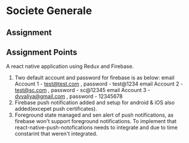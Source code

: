 # Societe Generale
## Assignment

## Assignment Points

A react native application using Redux and Firebase.
1. Two default account and password for firebase is as below:
email Account 1 - test@test.com , password - test@1234
email Account 2 - test@sc.com , password - sc@12345
email Account 3 - dvvaliya@gmail.com , password - 12345678
2. Firebase push notification added and setup for android & iOS also added(excepet push certificates).
3. Foreground state managed and sen alert of push notifications, as firebase won't support foreground notifications. To implement that react-native-push-notofications needs to integrate and due to time constarint that weren't integrated.
